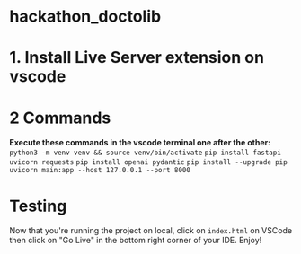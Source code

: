 # hackathon_doctolib

# 1. Install Live Server extension on vscode
# 2 Commands
**Execute these commands in the vscode terminal one after the other:**
`python3 -m venv venv && source venv/bin/activate`
`pip install fastapi uvicorn requests`
`pip install openai pydantic`
`pip install --upgrade pip`
`uvicorn main:app --host 127.0.0.1 --port 8000`
# Testing
Now that you're running the project on local, click on `index.html` on VSCode then click on "Go Live" in the bottom right corner of your IDE.
Enjoy!